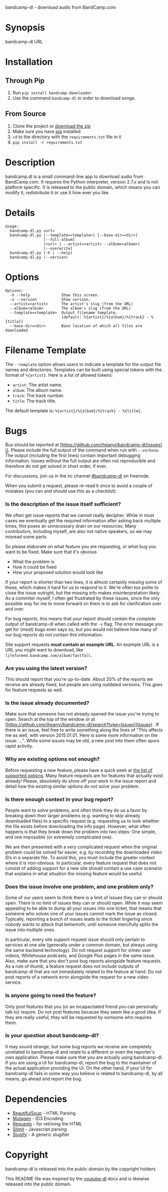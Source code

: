 bandcamp-dl - download audio from BandCamp.com

# Synopsis

bandcamp-dl URL

# Installation
## Through Pip
1. Run `pip install bandcamp-downloader`
2. Use the command `bandcamp-dl` in order to download songs.

## From Source
1. Clone the project or [download the zip](https://github.com/iheanyi/bandcamp-dl/archive/master.zip)
2. Make sure you have [pip](https://pip.pypa.io/en/latest/installing.html) installed
3. `cd` to the directory with the `requirements.txt` file in it
4. `pip install -r requirements.txt`

# Description

bandcamp.dl is a small command-line app to download audio from BandCamp.com.
It requires the Python interpreter, version 2.7.x and is not platform specific.
It is released to the public domain, which means you can modify it, redistribute
it or use it how ever you like.

# Details
    Usage:
      bandcamp-dl.py <url>
      bandcamp-dl.py [--template=<template>] [--base-dir=<dir>]
                     [--full-album]
                     (<url> | --artist=<artist> --album=<album>)
                     [--overwrite]
      bandcamp-dl.py (-h | --help)
      bandcamp-dl.py (--version)


# Options

    Options:
      -h --help              Show this screen.
      -v --version           Show version.
      --artist=<artist>      The artist's slug (from the URL)
      --album=<album>        The album's slug (from the URL)
      --template=<template>  Output filename template.
                             [default: %{artist}/%{album}/%{track} - %{title}]
      --base-dir=<dir>       Base location of which all files are downloaded

# Filename Template

The `--template` option allows users to indicate a template for the output file
names and directories. Templates can be built using special tokens with the
format of `%{artist}`. Here is a list of allowed tokens:

* `artist`: The artist name.
* `album`: The album name.
* `track`: The track number.
* `title`: The track title.

The default template is: `%{artist}/%{album}/%{track} - %{title}`.

# Bugs

Bus should be reported at [https://github.com/iheanyi/bandcamp-dl/issues]().
Please include the full output of the command when run with `--verbose`.
The output (including the first lines) contain important debugging
information. Issues without the full output are often not reproducible and
therefore do not get solved in short order, if ever.

For discussions, join us in the irc channel [#bandcamp-dl](irc://chat.freenode.net/bandcamp) on freenode.

When you submit a request, please re-read it once to avoid a couple of mistakes (you can and should use this as a checklist):

### Is the description of the issue itself sufficient?

We often get issue reports that we cannot really decipher. While in most cases we eventually get the required information after asking back multiple times, this poses an unnecessary drain on our resources. Many contributors, including myself, are also not native speakers, so we may misread some parts.

So please elaborate on what feature you are requesting, or what bug you want to be fixed. Make sure that it's obvious

- What the problem is
- How it could be fixed
- How your proposed solution would look like

If your report is shorter than two lines, it is almost certainly missing some of these, which makes it hard for us to respond to it. We're often too polite to close the issue outright, but the missing info makes misinterpretation likely. As a commiter myself, I often get frustrated by these issues, since the only possible way for me to move forward on them is to ask for clarification over and over.

For bug reports, this means that your report should contain the *complete* output of bandcamp-dl when called with the `-v` flag. The error message you get for (most) bugs even says so, but you would not believe how many of our bug reports do not contain this information.

Site support requests **must contain an example URL**. An example URL is a URL you might want to download, like `lifeformed.bandcamp.com/album/fastfall`.

###  Are you using the latest version?

This should report that you're up-to-date. About 20% of the reports we receive are already fixed, but people are using outdated versions. This goes for feature requests as well.

###  Is the issue already documented?

Make sure that someone has not already opened the issue you're trying to open. Search at the top of the window or at [https://github.com/iheanyi/bandcamp-dl/search?type=Issues](Issues) . If there is an issue, feel free to write something along the lines of "This affects me as well, with version 2015.01.01. Here is some more information on the issue: ...". While some issues may be old, a new post into them often spurs rapid activity.

###  Why are existing options not enough?

Before requesting a new feature, please have a quick peek at [the list of supported options](https://github.com/simonwjackson/bandcamp-dl/blob/master/README.md#synopsis). Many feature requests are for features that actually exist already! Please, absolutely do show off your work in the issue report and detail how the existing similar options do *not* solve your problem.

###  Is there enough context in your bug report?

People want to solve problems, and often think they do us a favor by breaking down their larger problems (e.g. wanting to skip already downloaded files) to a specific request (e.g. requesting us to look whether the file exists before downloading the info page). However, what often happens is that they break down the problem into two steps: One simple, and one impossible (or extremely complicated one).

We are then presented with a very complicated request when the original problem could be solved far easier, e.g. by recording the downloaded video IDs in a separate file. To avoid this, you must include the greater context where it is non-obvious. In particular, every feature request that does not consist of adding support for a new site should contain a use case scenario that explains in what situation the missing feature would be useful.

###  Does the issue involve one problem, and one problem only?

Some of our users seem to think there is a limit of issues they can or should open. There is no limit of issues they can or should open. While it may seem appealing to be able to dump all your issues into one ticket, that means that someone who solves one of your issues cannot mark the issue as closed. Typically, reporting a bunch of issues leads to the ticket lingering since nobody wants to attack that behemoth, until someone mercifully splits the issue into multiple ones.

In particular, every site support request issue should only pertain to services at one site (generally under a common domain, but always using the same backend technology). Do not request support for vimeo user videos, Whitehouse podcasts, and Google Plus pages in the same issue. Also, make sure that you don't post bug reports alongside feature requests. As a rule of thumb, a feature request does not include outputs of bandcamp-dl that are not immediately related to the feature at hand. Do not post reports of a network error alongside the request for a new video service.

###  Is anyone going to need the feature?

Only post features that you (or an incapacitated friend you can personally talk to) require. Do not post features because they seem like a good idea. If they are really useful, they will be requested by someone who requires them.

###  Is your question about bandcamp-dl?

It may sound strange, but some bug reports we receive are completely unrelated to bandcamp-dl and relate to a different or even the reporter's own application. Please make sure that you are actually using bandcamp-dl. If you are using a UI for bandcamp-dl, report the bug to the maintainer of the actual application providing the UI. On the other hand, if your UI for bandcamp-dl fails in some way you believe is related to bandcamp-dl, by all means, go ahead and report the bug.


# Dependencies

* [BeautifulSoup](https://pypi.python.org/pypi/beautifulsoup4) - HTML Parsing
* [Mutagen](https://pypi.python.org/pypi/mutagen) - ID3 Encoding
* [Requests](https://pypi.python.org/pypi/requests) - for retriving the HTML
* [Slimit](https://pypi.python.org/pypi/slimit) - Javascript parsing
* [Slugify](https://pypi.python.org/pypi/slugify) - A generic slugifier

# Copyright

bandcamp-dl is released into the public domain by the copyright holders

This README file was inspired by the [youtube-dl](https://github.com/rg3/youtube-dl/blob/master/README.md) docs and is likewise released into the public domain.
